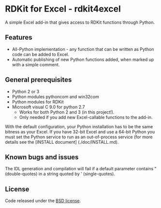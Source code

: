# RDKit for Excel - rdkit4excel
A simple Excel add-in that gives access to RDKit functions through Python.


## Features
* All-Python implementation - any function that can be written as Python code can be
added to Excel.
* Automatic publishing of new Python functions added, when marked up with a simple comment.


## General prerequisites
* Python 2 or 3
* Python modules pythoncom and win32com
* Python modules for RDKit
* Microsoft visual C 9.0 for python 2.7
	* Works for both Python 2 and 3 (in this project!).
	* Only needed if you add new Excel-callable functions to the add-in.

With the default configuration, your Python installation has to be the same bitness as your Excel.
If you have 32-bit Excel and use a 64-bit Python you must set the Python service to run as an
out-of-process service (for more details see the [INSTALL document] (./doc/INSTALL.md).


## Known bugs and issues
The IDL generation and compilation will fail if a default parameter contains " (double-quotes)
in a string quoted by ' (single-quotes).


## License
Code released under the [BSD license](https://github.com/janholstjensen/rdkit4excel/blob/master/LICENSE.TXT).
